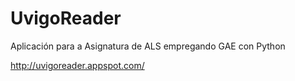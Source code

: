 # UvigoReader
 
Aplicación para a Asignatura de ALS empregando GAE con Python

http://uvigoreader.appspot.com/

